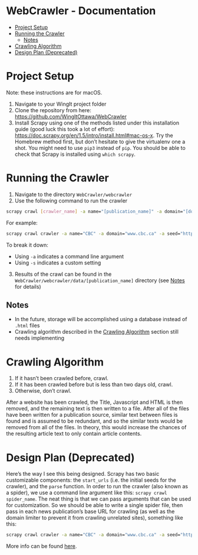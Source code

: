 # <!-- omit in toc --> WebCrawler - Documentation

- [Project Setup](#project-setup)
- [Running the Crawler](#running-the-crawler)
    - [Notes](#notes)
- [Crawling Algorithm](#crawling-algorithm)
- [Design Plan (Deprecated)](#design-plan-deprecated)


# Project Setup

Note: these instructions are for macOS.
1. Navigate to your WingIt project folder
2. Clone the repository from here: https://github.com/WingItOttawa/WebCrawler
3. Install Scrapy using one of the methods listed under this installation guide (good luck this took a lot of effort): https://doc.scrapy.org/en/1.5/intro/install.html#mac-os-x. Try the Homebrew method first, but don’t hesitate to give the virtualenv one a shot. You might need to use `pip3` instead of `pip`. You should be able to check that Scrapy is installed using `which scrapy`.


# Running the Crawler

1. Navigate to the directory `WebCrawler/webcrawler`
2. Use the following command to run the crawler

```bash
scrapy crawl [crawler_name] -a name="[publication_name]" -a domain="[domain]" seed="[seed]" [-s CLOSESPIDER_PAGECOUNT=max_pages]
```

For example:
```bash
scrapy crawl crawler -a name="CBC" -a domain="www.cbc.ca" -a seed="http://www.cbc.ca/news" -s CLOSESPIDER_PAGECOUNT=100
```

To break it down:
- Using `-a` indicates a command line argument
- Using `-s` indicates a custom setting

3. Results of the crawl can be found in the `WebCrawler/webcrawler/data/[publication_name]` directory (see [Notes](#notes) for details)


## Notes
- In the future, storage will be accomplished using a database instead of `.html` files
- Crawling algorithm described in the [Crawling Algorithm](#crawling-algorithm) section still needs implementing


# Crawling Algorithm
1. If it hasn’t been crawled before, crawl.
2. If it has been crawled before but is less than two days old, crawl.
3. Otherwise, don’t crawl.

After a website has been crawled, the Title, Javascript and HTML is then removed, and the remaining text is then written to a file.
After all of the files have been written for a publication source, similar text between files is found and is assumed to be redundant, and so the similar texts would be removed from all of the files.
In theory, this would increase the chances of the resulting article text to only contain article contents.

# Design Plan (Deprecated)
Here’s the way I see this being designed. Scrapy has two basic customizable components: the `start_urls` (i.e. the initial seeds for the crawler), and the `parse` function. In order to run the crawler (also known as a spider), we use a command line argument like this: `scrapy crawl spider_name`. The neat thing is that we can pass arguments that can be used for customization. So we should be able to write a single spider file, then pass in each news publication’s base URL for crawling (as well as the domain limiter to prevent it from crawling unrelated sites), something like this:

```bash
scrapy crawl crawler -a name="CBC" -a domain="www.cbc.ca" -a seed="http://www.cbc.ca/news" -s CLOSESPIDER_PAGECOUNT=100
```

More info can be found [here](https://docs.scrapy.org/en/latest/topics/spiders.html#spider-arguments).
